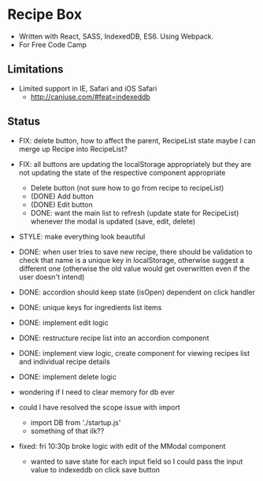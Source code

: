 # Recipe Box

* Written with React, SASS, IndexedDB, ES6. Using Webpack.
* For Free Code Camp

## Limitations

* Limited support in IE, Safari and iOS Safari
  * http://caniuse.com/#feat=indexeddb

## Status

* FIX: delete button, how to affect the parent, RecipeList state
	maybe I can merge up Recipe into RecipeList?
* FIX: all buttons are updating the localStorage appropriately but they are not updating the state of the respective component appropriate
  * Delete button (not sure how to go from recipe to recipeList)
  * (DONE) Add button
  * (DONE) Edit button
  * DONE: want the main list to refresh (update state for RecipeList) whenever the modal is updated (save, edit, delete)
* STYLE: make everything look beautiful
* DONE: when user tries to save new recipe, there should be validation to check that name is a unique key in localStorage, otherwise suggest a different one (otherwise the old value would get overwritten even if the user doesn't intend)
* DONE: accordion should keep state (isOpen) dependent on click handler
* DONE: unique keys for ingredients list items
* DONE: implement edit logic
* DONE: restructure recipe list into an accordion component
* DONE: implement view logic, create component for viewing recipes list and individual recipe details
* DONE: implement delete logic

* wondering if I need to clear memory for db ever
* could I have resolved the scope issue with import
  * import DB from './startup.js'
  * something of that ilk?? 

* fixed: fri 10:30p broke logic with edit of the MModal component
  * wanted to save state for each input field so I could pass the input value to indexeddb on click save button